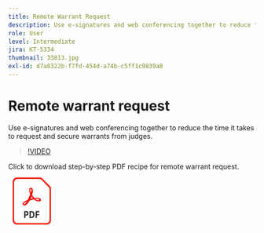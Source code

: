 ```yaml
---
title: Remote Warrant Request
description: Use e-signatures and web conferencing together to reduce the time it takes to request and secure warrants from judges
role: User
level: Intermediate
jira: KT-5334
thumbnail: 33813.jpg
exl-id: d7a8322b-f7fd-454d-a74b-c5ff1c9839a8
---
```

# Remote warrant request

Use e-signatures and web conferencing together to reduce the time it takes to request and secure warrants from judges.

>[!VIDEO](https://video.tv.adobe.com/v/33813?quality=12&learn=on&hidetitle=true)

Click to download step-by-step PDF recipe for remote warrant request.

[![Download PDF Recipe](../assets/acrobat_PDF_96.png)](../assets/UseCaseRecipe-EN-Remote-Warrant-Request.pdf)
